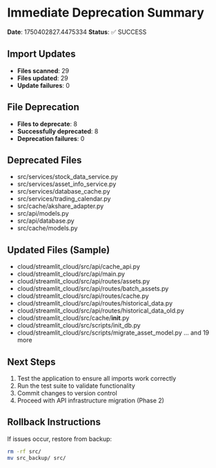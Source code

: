 
# Immediate Deprecation Summary

**Date**: 1750402827.4475334
**Status**: ✅ SUCCESS

## Import Updates
- **Files scanned**: 29
- **Files updated**: 29
- **Update failures**: 0

## File Deprecation  
- **Files to deprecate**: 8
- **Successfully deprecated**: 8
- **Deprecation failures**: 0

## Deprecated Files
- src/services/stock_data_service.py
- src/services/asset_info_service.py
- src/services/database_cache.py
- src/services/trading_calendar.py
- src/cache/akshare_adapter.py
- src/api/models.py
- src/api/database.py
- src/cache/models.py

## Updated Files (Sample)
- cloud/streamlit_cloud/src/api/cache_api.py
- cloud/streamlit_cloud/src/api/main.py
- cloud/streamlit_cloud/src/api/routes/assets.py
- cloud/streamlit_cloud/src/api/routes/batch_assets.py
- cloud/streamlit_cloud/src/api/routes/cache.py
- cloud/streamlit_cloud/src/api/routes/historical_data.py
- cloud/streamlit_cloud/src/api/routes/historical_data_old.py
- cloud/streamlit_cloud/src/cache/__init__.py
- cloud/streamlit_cloud/src/scripts/init_db.py
- cloud/streamlit_cloud/src/scripts/migrate_asset_model.py
... and 19 more

## Next Steps
1. Test the application to ensure all imports work correctly
2. Run the test suite to validate functionality
3. Commit changes to version control
4. Proceed with API infrastructure migration (Phase 2)

## Rollback Instructions
If issues occur, restore from backup:
```bash
rm -rf src/
mv src_backup/ src/
```
